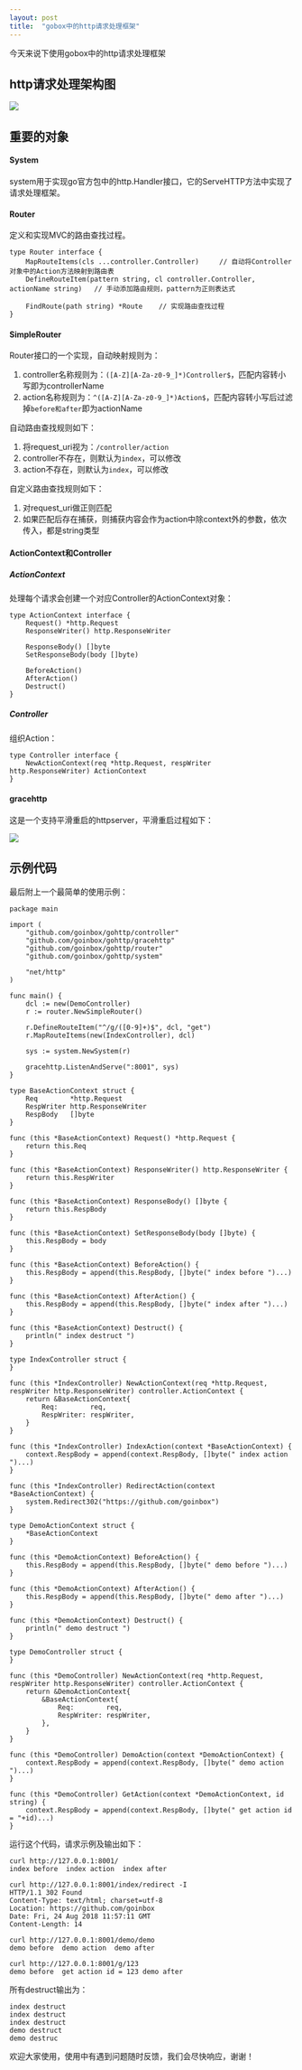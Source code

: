 ```yaml
---
layout: post
title:  "gobox中的http请求处理框架"
---
```


今天来说下使用gobox中的http请求处理框架

## http请求处理架构图

![](https://raw.githubusercontent.com/ligang1109/ligang1109.github.io/master/images/2018-08-24-gobox-http-mvc/gobox-http-mvc.png)

## 重要的对象

#### System

system用于实现go官方包中的http.Handler接口，它的ServeHTTP方法中实现了请求处理框架。

#### Router

定义和实现MVC的路由查找过程。

```
type Router interface {
	MapRouteItems(cls ...controller.Controller)     // 自动将Controller对象中的Action方法映射到路由表
	DefineRouteItem(pattern string, cl controller.Controller, actionName string)   // 手动添加路由规则，pattern为正则表达式

	FindRoute(path string) *Route    // 实现路由查找过程
}
```

#### SimpleRouter

Router接口的一个实现，自动映射规则为：

1. controller名称规则为：`([A-Z][A-Za-z0-9_]*)Controller$`，匹配内容转小写即为controllerName
1. action名称规则为：`^([A-Z][A-Za-z0-9_]*)Action$`，匹配内容转小写后过滤掉`before和after`即为actionName


自动路由查找规则如下：

1. 将request_uri视为：`/controller/action`
1. controller不存在，则默认为`index`，可以修改
1. action不存在，则默认为`index`，可以修改

自定义路由查找规则如下：

1. 对request_uri做正则匹配
1. 如果匹配后存在捕获，则捕获内容会作为action中除context外的参数，依次传入，都是string类型

#### ActionContext和Controller

##### ActionContext

处理每个请求会创建一个对应Controller的ActionContext对象：

```
type ActionContext interface {
	Request() *http.Request
	ResponseWriter() http.ResponseWriter

	ResponseBody() []byte
	SetResponseBody(body []byte)

	BeforeAction()
	AfterAction()
	Destruct()
}
```

##### Controller

组织Action：

```
type Controller interface {
	NewActionContext(req *http.Request, respWriter http.ResponseWriter) ActionContext
}
```

#### gracehttp

这是一个支持平滑重启的httpserver，平滑重启过程如下：

![](https://github.com/ligang1109/ligang1109.github.io/blob/master/images/2018-08-24-gobox-http-mvc/gobox-gracehttp.png?raw=true)

## 示例代码

最后附上一个最简单的使用示例：

```
package main

import (
	"github.com/goinbox/gohttp/controller"
	"github.com/goinbox/gohttp/gracehttp"
	"github.com/goinbox/gohttp/router"
	"github.com/goinbox/gohttp/system"

	"net/http"
)

func main() {
	dcl := new(DemoController)
	r := router.NewSimpleRouter()

	r.DefineRouteItem("^/g/([0-9]+)$", dcl, "get")
	r.MapRouteItems(new(IndexController), dcl)

	sys := system.NewSystem(r)

	gracehttp.ListenAndServe(":8001", sys)
}

type BaseActionContext struct {
	Req        *http.Request
	RespWriter http.ResponseWriter
	RespBody   []byte
}

func (this *BaseActionContext) Request() *http.Request {
	return this.Req
}

func (this *BaseActionContext) ResponseWriter() http.ResponseWriter {
	return this.RespWriter
}

func (this *BaseActionContext) ResponseBody() []byte {
	return this.RespBody
}

func (this *BaseActionContext) SetResponseBody(body []byte) {
	this.RespBody = body
}

func (this *BaseActionContext) BeforeAction() {
	this.RespBody = append(this.RespBody, []byte(" index before ")...)
}

func (this *BaseActionContext) AfterAction() {
	this.RespBody = append(this.RespBody, []byte(" index after ")...)
}

func (this *BaseActionContext) Destruct() {
	println(" index destruct ")
}

type IndexController struct {
}

func (this *IndexController) NewActionContext(req *http.Request, respWriter http.ResponseWriter) controller.ActionContext {
	return &BaseActionContext{
		Req:        req,
		RespWriter: respWriter,
	}
}

func (this *IndexController) IndexAction(context *BaseActionContext) {
	context.RespBody = append(context.RespBody, []byte(" index action ")...)
}

func (this *IndexController) RedirectAction(context *BaseActionContext) {
	system.Redirect302("https://github.com/goinbox")
}

type DemoActionContext struct {
	*BaseActionContext
}

func (this *DemoActionContext) BeforeAction() {
	this.RespBody = append(this.RespBody, []byte(" demo before ")...)
}

func (this *DemoActionContext) AfterAction() {
	this.RespBody = append(this.RespBody, []byte(" demo after ")...)
}

func (this *DemoActionContext) Destruct() {
	println(" demo destruct ")
}

type DemoController struct {
}

func (this *DemoController) NewActionContext(req *http.Request, respWriter http.ResponseWriter) controller.ActionContext {
	return &DemoActionContext{
		&BaseActionContext{
			Req:        req,
			RespWriter: respWriter,
		},
	}
}

func (this *DemoController) DemoAction(context *DemoActionContext) {
	context.RespBody = append(context.RespBody, []byte(" demo action ")...)
}

func (this *DemoController) GetAction(context *DemoActionContext, id string) {
	context.RespBody = append(context.RespBody, []byte(" get action id = "+id)...)
}
```

运行这个代码，请求示例及输出如下：

```
curl http://127.0.0.1:8001/
index before  index action  index after 

curl http://127.0.0.1:8001/index/redirect -I
HTTP/1.1 302 Found
Content-Type: text/html; charset=utf-8
Location: https://github.com/goinbox
Date: Fri, 24 Aug 2018 11:57:11 GMT
Content-Length: 14

curl http://127.0.0.1:8001/demo/demo
demo before  demo action  demo after

curl http://127.0.0.1:8001/g/123
demo before  get action id = 123 demo after 
```

所有destruct输出为：

```
index destruct 
index destruct 
index destruct 
demo destruct 
demo destruc
```

欢迎大家使用，使用中有遇到问题随时反馈，我们会尽快响应，谢谢！

